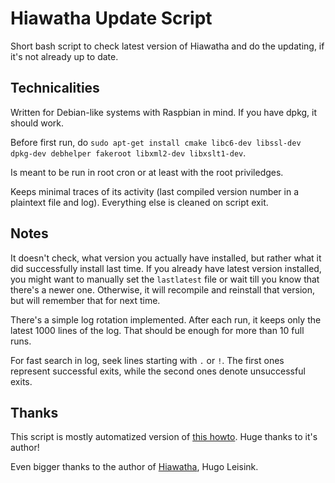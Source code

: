 # Hiawatha Update Script

Short bash script to check latest version of Hiawatha and do the updating, if it's not already up to date.

## Technicalities

Written for Debian-like systems with Raspbian in mind. If you have dpkg, it should work.

Before first run, do `sudo apt-get install cmake libc6-dev libssl-dev dpkg-dev debhelper fakeroot libxml2-dev libxslt1-dev`.

Is meant to be run in root cron or at least with the root priviledges.

Keeps minimal traces of its activity (last compiled version number in a plaintext file and log). Everything else is cleaned on script exit.

## Notes

It doesn't check, what version you actually have installed, but rather what it did successfully install last time. If you already have latest version installed, you might want to manually set the `lastlatest` file or wait till you know that there's a newer one. Otherwise, it will recompile and reinstall that version, but will remember that for next time.

There's a simple log rotation implemented. After each run, it keeps only the latest 1000 lines of the log. That should be enough for more than 10 full runs.

For fast search in log, seek lines starting with `.` or `!`. The first ones represent successful exits, while the second ones denote unsuccessful exits.

## Thanks

This script is mostly automatized version of [this howto](https://www.hiawatha-webserver.org/forum/topic/1214). Huge thanks to it's author!

Even bigger thanks to the author of [Hiawatha](https://www.hiawatha-webserver.org/), Hugo Leisink.
